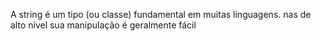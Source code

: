 A string é um tipo (ou classe) fundamental em muitas linguagens. nas de alto nível sua manipulação é geralmente fácil